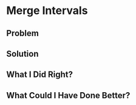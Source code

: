 # Merge Intervals

## Problem



## Solution



## What I Did Right?



## What Could I Have Done Better?


